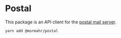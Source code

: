 # Postal

This package is an API client for the [postal mail server](https://github.com/postalserver/postal).

```
yarn add @mormahr/postal
```
